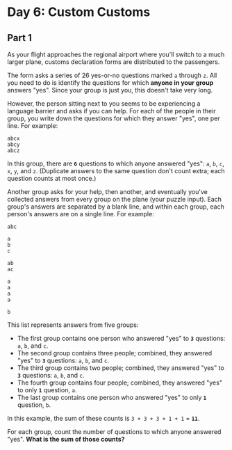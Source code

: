 # Day 6: Custom Customs

## Part 1

As your flight approaches the regional airport where you'll switch to a much larger plane, customs declaration forms are distributed to the passengers.

The form asks a series of 26 yes-or-no questions marked `a` through `z`. All you need to do is identify the questions for which __anyone in your group__ answers "yes". Since your group is just you, this doesn't take very long.

However, the person sitting next to you seems to be experiencing a language barrier and asks if you can help. For each of the people in their group, you write down the questions for which they answer "yes", one per line. For example:

```
abcx
abcy
abcz
```

In this group, there are __`6`__ questions to which anyone answered "yes": `a`, `b`, `c`, `x`, `y`, and `z`. (Duplicate answers to the same question don't count extra; each question counts at most once.)

Another group asks for your help, then another, and eventually you've collected answers from every group on the plane (your puzzle input). Each group's answers are separated by a blank line, and within each group, each person's answers are on a single line. For example:

```
abc

a
b
c

ab
ac

a
a
a
a

b
```

This list represents answers from five groups:

- The first group contains one person who answered "yes" to __`3`__ questions: `a`, `b`, and `c`.
- The second group contains three people; combined, they answered "yes" to __`3`__ questions: `a`, `b`, and `c`.
- The third group contains two people; combined, they answered "yes" to __`3`__ questions: `a`, `b`, and `c`.
- The fourth group contains four people; combined, they answered "yes" to only __`1`__ question, `a`.
- The last group contains one person who answered "yes" to only __`1`__ question, `b`.

In this example, the sum of these counts is `3 + 3 + 3 + 1 + 1` = __`11`__.

For each group, count the number of questions to which anyone answered "yes". __What is the sum of those counts?__
